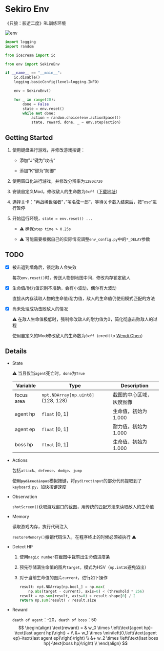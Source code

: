 # Sekiro Env

《只狼：影逝二度》RL训练环境

![env](README.assets/env.gif)

```python
import logging
import random

from icecream import ic

from env import SekiroEnv

if __name__ == "__main__":
    ic.disable()
    logging.basicConfig(level=logging.INFO)

    env = SekiroEnv()

    for _ in range(20):
        done = False
        state = env.reset()
        while not done:
            action = random.choice(env.actionSpace())
            state, reward, done, _ = env.step(action)
```



## Getting Started

1. 使用键盘进行游戏，并修改游戏按键：
   
   - 添加”J“键为”攻击“
   
   - 添加”K“键为”防御“
  
2. 使用窗口化进行游戏，并修改分辨率为`1280x720`

3. 安装自定义Mod，修改敌人的生命数为`0xff`（[下载地址](https://drive.google.com/file/d/1y9islX4yVQ0annRZCakzuuz32UMi1wVm/view?usp=sharing)）

4. 选择关卡："再战稀世强者"，”苇名弦一郎“，等待关卡载入结束后，按”esc“进行暂停

5. 开始运行环境，`state = env.reset() ...`

   - :warning: 确保`step time > 0.25s`

   - :warning: 可能需要根据自己的实际情况调整`env_config.py`中的`*_DELAY`参数



## TODO

- [x] 被击退到墙角后，锁定敌人会失效

  每次`env.reset()`时，传送人物到地图中间，修改内存锁定敌人

- [x] 生命值/耐力值识别不准确，会有小波动，偶尔有大波动

  直接从内存读取人物的生命值/耐力值，敌人的生命值仍使用模式匹配的方法

- [x] 尚未处理成功击败敌人的情况

  :warning: 在敌人生命值极低时，强制修改敌人的耐力值为0，简化彻底击败敌人的过程
  
  使用自定义的Mod修改敌人的生命数为`0xff`（credit to [Wendi Chen](https://github.com/ChenWendi2001)）




## Details

- State

  :warning: 当且仅当`agent`死亡时，`done`为`True`
  
  | Variable   | Type                               | Description              |
  | ---------- | ---------------------------------- | ------------------------ |
  | focus area | `npt.NDArray[np.uint8]` (128, 128) | 截图的中心区域，灰度图像 |
  | agent hp   | `float` [0, 1]                     | 生命值，初始为1.000      |
  | agent ep   | `float` [0, 1]                     | 耐力值，初始为1.000      |
  | boss hp    | `float` [0, 1]                     | 生命值，初始为1.000      |
  
- Actions

  包括`attack`、`defense`、`dodge`、`jump`

  ~~使用`pydirectinput`模拟按键~~，将`pydirectinput`的部分代码提取到了`keyboard.py`，加快按键速度

- Observation

  `shotScreen()`获取游戏窗口的截图，用传统的匹配方法来读取敌人的生命值

- Memory

  读取游戏内存，执行代码注入

  `restoreMemory()`撤销代码注入，在程序终止的时候必须被执行 :warning:

- Detect HP

  1. 使用`magic number`在截图中裁剪出生命值进度条

  2. 预先存储满生命值的图片`target`，模式为HSV（`np.int16`避免溢出）

  3. 对于当前生命值的图片`current`，进行如下操作

     ```python
     result: npt.NDArray[np.bool_] = np.max(
         np.abs(target - current), axis=0) < (threshold * 256)
     result = np.sum(result, axis=0) > result.shape[0] / 2
     return np.sum(result) / result.size
     ```

- Reward
  
  `death of agent`：-20，`death of boss`：50
  $$
  \begin{align}
  \text{reward} = & w_0 \times \left(\text{agent hp}-\text{last agent hp}\right) + \\
  &+ w_1 \times \min\left(0,\left(\text{agent ep}-\text{last agent ep}\right)\right) \\
  &+ w_2 \times \left(\text{last boss hp}-\text{boss hp}\right) \\
  \end{align}
  $$
  

